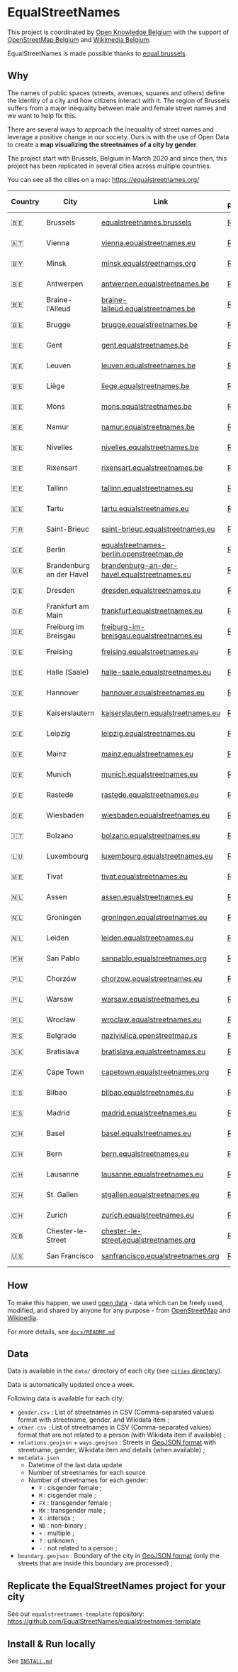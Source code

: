 # EqualStreetNames

This project is coordinated by [Open Knowledge Belgium](https://openknowledge.be/)
with the support of [OpenStreetMap Belgium](https://openstreetmap.be/) and [Wikimedia Belgium](https://wikimedia.be/).

EqualStreetNames is made possible thanks to [equal.brussels](http://equal.brussels/).

## Why

The names of public spaces (streets, avenues, squares and others) define the identity of a city and how citizens interact with it. The region of Brussels suffers from a major inequality between male and female street names and we want to help fix this.

There are several ways to approach the inequality of street names and leverage a positive change in our society. Ours is with the use of Open Data to create a **map visualizing the streetnames of a city by gender**.

The project start with Brussels, Belgium in March 2020 and since then, this project has been replicated in several cities across multiple countries.

You can see all the cities on a map: <https://equalstreetnames.org/>

| Country | City                     | Link                                                                                                  | Data Repository                                                                             | Maintainer                                                     | Deploy                                                                                                                                                                                                                                        |
| ------- | ------------------------ | ----------------------------------------------------------------------------------------------------- | ------------------------------------------------------------------------------------------- | -------------------------------------------------------------- | --------------------------------------------------------------------------------------------------------------------------------------------------------------------------------------------------------------------------------------------- |
| 🇧🇪    | Brussels                 | [equalstreetnames.brussels](https://equalstreetnames.brussels/)                                       | [Repository](https://github.com/EqualStreetNames/equalstreetnames-brussels)                 | [@jbelien](https://github.com/jbelien/)                        | [![Deploy](https://github.com/EqualStreetNames/equalstreetnames-brussels/actions/workflows/deploy.yml/badge.svg)](https://github.com/EqualStreetNames/equalstreetnames-brussels/actions/workflows/deploy.yml)                                 |
| 🇦🇹    | Vienna                   | [vienna.equalstreetnames.eu](https://vienna.equalstreetnames.eu/)                                     | [Repository](https://github.com/EqualStreetNames/equalstreetnames-vienna)                   |                                                                | [![Deploy](https://github.com/EqualStreetNames/equalstreetnames-vienna/actions/workflows/deploy.yml/badge.svg)](https://github.com/EqualStreetNames/equalstreetnames-vienna/actions/workflows/deploy.yml)                                     |
| 🇧🇾    | Minsk                    | [minsk.equalstreetnames.org](https://minsk.equalstreetnames.org/)                                     | [Repository](https://github.com/EqualStreetNames/equalstreetnames-minsk)                    |                                                                | [![Deploy](https://github.com/EqualStreetNames/equalstreetnames-minsk/actions/workflows/deploy.yml/badge.svg)](https://github.com/EqualStreetNames/equalstreetnames-minsk/actions/workflows/deploy.yml)                                       |
| 🇧🇪    | Antwerpen                | [antwerpen.equalstreetnames.be](https://antwerpen.equalstreetnames.be/)                               | [Repository](https://github.com/EqualStreetNames/equalstreetnames-antwerpen)                | [@stijnhuy](https://github.com/stijnhuy/)                      | [![Deploy](https://github.com/EqualStreetNames/equalstreetnames-antwerpen/actions/workflows/deploy.yml/badge.svg)](https://github.com/EqualStreetNames/equalstreetnames-antwerpen/actions/workflows/deploy.yml)                               |
| 🇧🇪    | Braine-l'Alleud          | [braine-lalleud.equalstreetnames.be](https://braine-lalleud.equalstreetnames.be/)                     | [Repository](https://github.com/EqualStreetNames/equalstreetnames-braine-lalleud)           | [@eMerzh](https://github.com/eMerzh/)                          | [![Deploy](https://github.com/EqualStreetNames/equalstreetnames-braine-lalleud/actions/workflows/deploy.yml/badge.svg)](https://github.com/EqualStreetNames/equalstreetnames-braine-lalleud/actions/workflows/deploy.yml)                     |
| 🇧🇪    | Brugge                   | [brugge.equalstreetnames.be](https://brugge.equalstreetnames.be/)                                     | [Repository](https://github.com/EqualStreetNames/equalstreetnames-brugge)                   |                                                                | [![Deploy](https://github.com/EqualStreetNames/equalstreetnames-brugge/actions/workflows/deploy.yml/badge.svg)](https://github.com/EqualStreetNames/equalstreetnames-brugge/actions/workflows/deploy.yml)                                     |
| 🇧🇪    | Gent                     | [gent.equalstreetnames.be](https://gent.equalstreetnames.be/)                                         | [Repository](https://github.com/EqualStreetNames/equalstreetnames-gent)                     |                                                                | [![Deploy](https://github.com/EqualStreetNames/equalstreetnames-gent/actions/workflows/deploy.yml/badge.svg)](https://github.com/EqualStreetNames/equalstreetnames-gent/actions/workflows/deploy.yml)                                         |
| 🇧🇪    | Leuven                   | [leuven.equalstreetnames.be](https://leuven.equalstreetnames.be)                                      | [Repository](https://github.com/EqualStreetNames/equalstreetnames-leuven)                   |                                                                | [![Deploy](https://github.com/EqualStreetNames/equalstreetnames-leuven/actions/workflows/deploy.yml/badge.svg)](https://github.com/EqualStreetNames/equalstreetnames-leuven/actions/workflows/deploy.yml)                                     |
| 🇧🇪    | Liège                    | [liege.equalstreetnames.be](https://liege.equalstreetnames.be/)                                       | [Repository](https://github.com/EqualStreetNames/equalstreetnames-liege)                    |                                                                | [![Deploy](https://github.com/EqualStreetNames/equalstreetnames-liege/actions/workflows/deploy.yml/badge.svg)](https://github.com/EqualStreetNames/equalstreetnames-liege/actions/workflows/deploy.yml)                                       |
| 🇧🇪    | Mons                     | [mons.equalstreetnames.be](https://mons.equalstreetnames.be/)                                         | [Repository](https://github.com/EqualStreetNames/equalstreetnames-mons)                     |                                                                | [![Deploy](https://github.com/EqualStreetNames/equalstreetnames-mons/actions/workflows/deploy.yml/badge.svg)](https://github.com/EqualStreetNames/equalstreetnames-mons/actions/workflows/deploy.yml)                                         |
| 🇧🇪    | Namur                    | [namur.equalstreetnames.be](https://namur.equalstreetnames.be/)                                       | [Repository](https://github.com/EqualStreetNames/equalstreetnames-namur)                    |                                                                | [![Deploy](https://github.com/EqualStreetNames/equalstreetnames-namur/actions/workflows/deploy.yml/badge.svg)](https://github.com/EqualStreetNames/equalstreetnames-namur/actions/workflows/deploy.yml)                                       |
| 🇧🇪    | Nivelles                 | [nivelles.equalstreetnames.be](https://nivelles.equalstreetnames.be/)                                 | [Repository](https://github.com/EqualStreetNames/equalstreetnames-nivelles)                 |                                                                | [![Deploy](https://github.com/EqualStreetNames/equalstreetnames-nivelles/actions/workflows/deploy.yml/badge.svg)](https://github.com/EqualStreetNames/equalstreetnames-nivelles/actions/workflows/deploy.yml)                                 |
| 🇧🇪    | Rixensart                | [rixensart.equalstreetnames.be](https://rixensart.equalstreetnames.be/)                               | [Repository](https://github.com/EqualStreetNames/equalstreetnames-rixensart)                | [@vdarmsta](https://github.com/vdarmsta/)                      | [![Deploy](https://github.com/EqualStreetNames/equalstreetnames-rixensart/actions/workflows/deploy.yml/badge.svg)](https://github.com/EqualStreetNames/equalstreetnames-rixensart/actions/workflows/deploy.yml)                               |
| 🇪🇪    | Tallinn                  | [tallinn.equalstreetnames.eu](https://tallinn.equalstreetnames.eu/)                                   | [Repository](https://github.com/EqualStreetNames/equalstreetnames-tallinn)                  | [@62mkv](https://github.com/62mkv/)                            | [![Deploy](https://github.com/EqualStreetNames/equalstreetnames-tallinn/actions/workflows/deploy.yml/badge.svg)](https://github.com/EqualStreetNames/equalstreetnames-tallinn/actions/workflows/deploy.yml)                                   |
| 🇪🇪    | Tartu                    | [tartu.equalstreetnames.eu](https://tartu.equalstreetnames.eu/)                                       | [Repository](https://github.com/EqualStreetNames/equalstreetnames-tartu)                    | [@62mkv](https://github.com/62mkv/)                            | [![Deploy](https://github.com/EqualStreetNames/equalstreetnames-tartu/actions/workflows/deploy.yml/badge.svg)](https://github.com/EqualStreetNames/equalstreetnames-tartu/actions/workflows/deploy.yml)                                       |
| 🇫🇷    | Saint-Brieuc             | [saint-brieuc.equalstreetnames.eu](https://saint-brieuc.equalstreetnames.eu/)                         | [Repository](https://github.com/EqualStreetNames/equalstreetnames-saint-brieuc)             |                                                                | [![Deploy](https://github.com/EqualStreetNames/equalstreetnames-saint-brieuc/actions/workflows/deploy.yml/badge.svg)](https://github.com/EqualStreetNames/equalstreetnames-saint-brieuc/actions/workflows/deploy.yml)                         |
| 🇩🇪    | Berlin                   | [equalstreetnames-berlin.openstreetmap.de](https://equalstreetnames-berlin.openstreetmap.de/)         | [Repository](https://github.com/EqualStreetNames/equalstreetnames-berlin)                   | [@gislars](https://github.com/gislars/)                        |                                                                                                                                                                                                                                               |
| 🇩🇪    | Brandenburg an der Havel | [brandenburg-an-der-havel.equalstreetnames.eu](https://brandenburg-an-der-havel.equalstreetnames.eu/) | [Repository](https://github.com/EqualStreetNames/equalstreetnames-brandenburg-an-der-havel) | [@Itchiii](https://github.com/Itchiii/)                        | [![Deploy](https://github.com/EqualStreetNames/equalstreetnames-brandenburg-an-der-havel/actions/workflows/deploy.yml/badge.svg)](https://github.com/EqualStreetNames/equalstreetnames-brandenburg-an-der-havel/actions/workflows/deploy.yml) |
| 🇩🇪    | Dresden                  | [dresden.equalstreetnames.eu](https://dresden.equalstreetnames.eu/)                                   | [Repository](https://github.com/EqualStreetNames/equalstreetnames-dresden)                  | [@Itchiii](https://github.com/Itchiii/)                        | [![Deploy](https://github.com/EqualStreetNames/equalstreetnames-dresden/actions/workflows/deploy.yml/badge.svg)](https://github.com/EqualStreetNames/equalstreetnames-dresden/actions/workflows/deploy.yml)                                   |
| 🇩🇪    | Frankfurt am Main        | [frankfurt.equalstreetnames.eu](https://frankfurt.equalstreetnames.eu/)                               | [Repository](https://github.com/EqualStreetNames/equalstreetnames-frankfurt-am-main)        | [@BerenikeRe](https://github.com/BerenikeRe/)                  | [![Deploy](https://github.com/EqualStreetNames/equalstreetnames-frankfurt-am-main/actions/workflows/deploy.yml/badge.svg)](https://github.com/EqualStreetNames/equalstreetnames-frankfurt-am-main/actions/workflows/deploy.yml)               |
| 🇩🇪    | Freiburg im Breisgau     | [freiburg-im-breisgau.equalstreetnames.eu](https://freiburg-im-breisgau.equalstreetnames.eu/)         | [Repository](https://github.com/EqualStreetNames/equalstreetnames-freiburg-im-breisgau)     | [@Sequynth](https://github.com/Sequynth/)                      | [![Deploy](https://github.com/EqualStreetNames/equalstreetnames-freiburg-im-breisgau/actions/workflows/deploy.yml/badge.svg)](https://github.com/EqualStreetNames/equalstreetnames-freiburg-im-breisgau/actions/workflows/deploy.yml)         |
| 🇩🇪    | Freising                 | [freising.equalstreetnames.eu](https://freising.equalstreetnames.eu/)                                 | [Repository](https://github.com/EqualStreetNames/equalstreetnames-freising)                 | [@zorae](https://github.com/zorae/)                            | [![Deploy](https://github.com/EqualStreetNames/equalstreetnames-freising/actions/workflows/deploy.yml/badge.svg)](https://github.com/EqualStreetNames/equalstreetnames-freising/actions/workflows/deploy.yml)                                 |
| 🇩🇪    | Halle (Saale)            | [halle-saale.equalstreetnames.eu](https://halle-saale.equalstreetnames.eu/)                           | [Repository](https://github.com/EqualStreetNames/equalstreetnames-halle-saale)              | [@hjoertel](https://github.com/hjoertel/)                      | [![Deploy](https://github.com/EqualStreetNames/equalstreetnames-halle-saale/actions/workflows/deploy.yml/badge.svg)](https://github.com/EqualStreetNames/equalstreetnames-halle-saale/actions/workflows/deploy.yml)                           |
| 🇩🇪    | Hannover                 | [hannover.equalstreetnames.eu](https://hannover.equalstreetnames.eu/)                                 | [Repository](https://github.com/EqualStreetNames/equalstreetnames-hannover)                 | [@nortix](https://github.com/nortix/)                          | [![Deploy](https://github.com/EqualStreetNames/equalstreetnames-hannover/actions/workflows/deploy.yml/badge.svg)](https://github.com/EqualStreetNames/equalstreetnames-hannover/actions/workflows/deploy.yml)                                 |
| 🇩🇪    | Kaiserslautern           | [kaiserslautern.equalstreetnames.eu](https://kaiserslautern.equalstreetnames.eu/)                     | [Repository](https://github.com/EqualStreetNames/equalstreetnames-kaiserslautern)           | [@BerenikeRe](https://github.com/BerenikeRe/)                  | [![Deploy](https://github.com/EqualStreetNames/equalstreetnames-kaiserslautern/actions/workflows/deploy.yml/badge.svg)](https://github.com/EqualStreetNames/equalstreetnames-kaiserslautern/actions/workflows/deploy.yml)                     |
| 🇩🇪    | Leipzig                  | [leipzig.equalstreetnames.eu](https://leipzig.equalstreetnames.eu/)                                   | [Repository](https://github.com/EqualStreetNames/equalstreetnames-leipzig)                  | [@imlabormitlea-code](https://github.com/imlabormitlea-code/)  | [![Deploy](https://github.com/EqualStreetNames/equalstreetnames-leipzig/actions/workflows/deploy.yml/badge.svg)](https://github.com/EqualStreetNames/equalstreetnames-leipzig/actions/workflows/deploy.yml)                                   |
| 🇩🇪    | Mainz                    | [mainz.equalstreetnames.eu](https://mainz.equalstreetnames.eu/)                                       | [Repository](https://github.com/EqualStreetNames/equalstreetnames-mainz)                    | [@BerenikeRe](https://github.com/BerenikeRe/)                  | [![Deploy](https://github.com/EqualStreetNames/equalstreetnames-mainz/actions/workflows/deploy.yml/badge.svg)](https://github.com/EqualStreetNames/equalstreetnames-mainz/actions/workflows/deploy.yml)                                       |
| 🇩🇪    | Munich                   | [munich.equalstreetnames.eu](https://munich.equalstreetnames.eu/)                                     | [Repository](https://github.com/EqualStreetNames/equalstreetnames-munich)                   | [@ynux](https://github.com/ynux/)                              | [![Deploy](https://github.com/EqualStreetNames/equalstreetnames-munich/actions/workflows/deploy.yml/badge.svg)](https://github.com/EqualStreetNames/equalstreetnames-munich/actions/workflows/deploy.yml)                                     |
| 🇩🇪    | Rastede                  | [rastede.equalstreetnames.eu](https://rastede.equalstreetnames.eu/)                                   | [Repository](https://github.com/EqualStreetNames/equalstreetnames-rastede)                  | [@u6CqmdfBgm](https://github.com/u6CqmdfBgm/)                  | [![Deploy](https://github.com/EqualStreetNames/equalstreetnames-rastede/actions/workflows/deploy.yml/badge.svg)](https://github.com/EqualStreetNames/equalstreetnames-rastede/actions/workflows/deploy.yml)                                   |
| 🇩🇪    | Wiesbaden                | [wiesbaden.equalstreetnames.eu](https://wiesbaden.equalstreetnames.eu/)                               | [Repository](https://github.com/EqualStreetNames/equalstreetnames-wiesbaden)                | [@mattsches](https://github.com/mattsches/)                    | [![Deploy](https://github.com/EqualStreetNames/equalstreetnames-wiesbaden/actions/workflows/deploy.yml/badge.svg)](https://github.com/EqualStreetNames/equalstreetnames-wiesbaden/actions/workflows/deploy.yml)                               |
| 🇮🇹    | Bolzano                  | [bolzano.equalstreetnames.eu](https://bolzano.equalstreetnames.eu/)                                   | [Repository](https://github.com/EqualStreetNames/equalstreetnames-bolzano)                  | [@abonte](https://github.com/abonte/)                          | [![Deploy](https://github.com/EqualStreetNames/equalstreetnames-bolzano/actions/workflows/deploy.yml/badge.svg)](https://github.com/EqualStreetNames/equalstreetnames-bolzano/actions/workflows/deploy.yml)                                   |
| 🇱🇺    | Luxembourg               | [luxembourg.equalstreetnames.eu](https://luxembourg.equalstreetnames.eu/)                             | [Repository](https://github.com/EqualStreetNames/equalstreetnames-luxembourg)               | [@DavidMoraisFerreira](https://github.com/DavidMoraisFerreira) | [![Deploy](https://github.com/EqualStreetNames/equalstreetnames-luxembourg/actions/workflows/deploy.yml/badge.svg)](https://github.com/EqualStreetNames/equalstreetnames-luxembourg/actions/workflows/deploy.yml)                             |
| 🇲🇪    | Tivat                    | [tivat.equalstreetnames.eu](https://tivat.equalstreetnames.eu/)                                       | [Repository](https://github.com/EqualStreetNames/equalstreetnames-tivat)                    | [@62mkv](https://github.com/62mkv)                             | [![Deploy](https://github.com/EqualStreetNames/equalstreetnames-tivat/actions/workflows/deploy.yml/badge.svg)](https://github.com/EqualStreetNames/equalstreetnames-tivat/actions/workflows/deploy.yml)                                       |
| 🇳🇱    | Assen                    | [assen.equalstreetnames.eu](https://assen.equalstreetnames.eu/)                                       | [Repository](https://github.com/EqualStreetNames/equalstreetnames-assen)                    | [@robinlinde](https://github.com/robinlinde/)                  | [![Deploy](https://github.com/EqualStreetNames/equalstreetnames-assen/actions/workflows/deploy.yml/badge.svg)](https://github.com/EqualStreetNames/equalstreetnames-assen/actions/workflows/deploy.yml)                                       |
| 🇳🇱    | Groningen                | [groningen.equalstreetnames.eu](https://groningen.equalstreetnames.eu/)                               | [Repository](https://github.com/EqualStreetNames/equalstreetnames-groningen)                | [@robinlinde](https://github.com/robinlinde/)                  | [![Deploy](https://github.com/EqualStreetNames/equalstreetnames-groningen/actions/workflows/deploy.yml/badge.svg)](https://github.com/EqualStreetNames/equalstreetnames-groningen/actions/workflows/deploy.yml)                               |
| 🇳🇱    | Leiden                   | [leiden.equalstreetnames.eu](https://leiden.equalstreetnames.eu/)                                     | [Repository](https://github.com/EqualStreetNames/equalstreetnames-leiden)                   | [@RMHogervorst](https://github.com/RMHogervorst/)              | [![Deploy](https://github.com/EqualStreetNames/equalstreetnames-leiden/actions/workflows/deploy.yml/badge.svg)](https://github.com/EqualStreetNames/equalstreetnames-leiden/actions/workflows/deploy.yml)                                     |
| 🇵🇭    | San Pablo                | [sanpablo.equalstreetnames.org](https://sanpablo.equalstreetnames.org/)                               | [Repository](https://github.com/EqualStreetNames/equalstreetnames-sanpablo)                 |                                                                | [![Deploy](https://github.com/EqualStreetNames/equalstreetnames-sanpablo/actions/workflows/deploy.yml/badge.svg)](https://github.com/EqualStreetNames/equalstreetnames-sanpablo/actions/workflows/deploy.yml)                                 |
| 🇵🇱    | Chorzów                  | [chorzow.equalstreetnames.eu](https://chorzow.equalstreetnames.eu/)                                   | [Repository](https://github.com/EqualStreetNames/equalstreetnames-chorzow)                  | [@ArturLange](https://github.com/ArturLange)                   | [![Deploy](https://github.com/EqualStreetNames/equalstreetnames-chorzow/actions/workflows/deploy.yml/badge.svg)](https://github.com/EqualStreetNames/equalstreetnames-chorzow/actions/workflows/deploy.yml)                                   |
| 🇵🇱    | Warsaw                   | [warsaw.equalstreetnames.eu](https://warsaw.equalstreetnames.eu/)                                     | [Repository](https://github.com/EqualStreetNames/equalstreetnames-warsaw)                   | [@starsep](https://github.com/starsep)                         | [![Deploy](https://github.com/EqualStreetNames/equalstreetnames-warsaw/actions/workflows/deploy.yml/badge.svg)](https://github.com/EqualStreetNames/equalstreetnames-warsaw/actions/workflows/deploy.yml)                                     |
| 🇵🇱    | Wrocław                  | [wroclaw.equalstreetnames.eu](https://wroclaw.equalstreetnames.eu/)                                   | [Repository](https://github.com/EqualStreetNames/equalstreetnames-wroclaw)                  | [@ArturLange](https://github.com/ArturLange)                   | [![Deploy](https://github.com/EqualStreetNames/equalstreetnames-wroclaw/actions/workflows/deploy.yml/badge.svg)](https://github.com/EqualStreetNames/equalstreetnames-wroclaw/actions/workflows/deploy.yml)                                   |
| 🇷🇸    | Belgrade                 | [naziviulica.openstreetmap.rs](https://naziviulica.openstreetmap.rs/)                                 | [Repository](https://github.com/EqualStreetNames/equalstreetnames-belgrade)                 | [@stalker314314](https://github.com/stalker314314/)            |                                                                                                                                                                                                                                               |
| 🇸🇰    | Bratislava               | [bratislava.equalstreetnames.eu](https://bratislava.equalstreetnames.eu/)                             | [Repository](https://github.com/EqualStreetNames/equalstreetnames-bratislava)               | [@MichalPP](https://github.com/MichalPP/)                      | [![Deploy](https://github.com/EqualStreetNames/equalstreetnames-bratislava/actions/workflows/deploy.yml/badge.svg)](https://github.com/EqualStreetNames/equalstreetnames-bratislava/actions/workflows/deploy.yml)                             |
| 🇿🇦    | Cape Town                | [capetown.equalstreetnames.org](https://capetown.equalstreetnames.org/)                               | [Repository](https://github.com/EqualStreetNames/equalstreetnames-capetown)                 | [@Rodeobe](https://github.com/Rodeobe/)                        | [![Deploy](https://github.com/EqualStreetNames/equalstreetnames-capetown/actions/workflows/deploy.yml/badge.svg)](https://github.com/EqualStreetNames/equalstreetnames-capetown/actions/workflows/deploy.yml)                                 |
| 🇪🇸    | Bilbao                   | [bilbao.equalstreetnames.eu](https://bilbao.equalstreetnames.eu/)                                     | [Repository](https://github.com/EqualStreetNames/equalstreetnames-bilbao)                   | [@Theklan](https://github.com/Theklan/)                        | [![Deploy](https://github.com/EqualStreetNames/equalstreetnames-bilbao/actions/workflows/deploy.yml/badge.svg)](https://github.com/EqualStreetNames/equalstreetnames-bilbao/actions/workflows/deploy.yml)                                     |
| 🇪🇸    | Madrid                   | [madrid.equalstreetnames.eu](https://madrid.equalstreetnames.eu/)                                     | [Repository](https://github.com/EqualStreetNames/equalstreetnames-madrid)                   |                                                                | [![Deploy](https://github.com/EqualStreetNames/equalstreetnames-madrid/actions/workflows/deploy.yml/badge.svg)](https://github.com/EqualStreetNames/equalstreetnames-madrid/actions/workflows/deploy.yml)                                     |
| 🇨🇭    | Basel                    | [basel.equalstreetnames.eu](https://basel.equalstreetnames.eu/)                                       | [Repository](https://github.com/EqualStreetNames/equalstreetnames-basel)                    | [@CaptainInler](https://github.com/CaptainInler/)              | [![Deploy](https://github.com/EqualStreetNames/equalstreetnames-basel/actions/workflows/deploy.yml/badge.svg)](https://github.com/EqualStreetNames/equalstreetnames-basel/actions/workflows/deploy.yml)                                       |
| 🇨🇭    | Bern                     | [bern.equalstreetnames.eu](https://bern.equalstreetnames.eu/)                                         | [Repository](https://github.com/EqualStreetNames/equalstreetnames-bern)                     | [@habi](https://github.com/habi/)                              | [![Deploy](https://github.com/EqualStreetNames/equalstreetnames-bern/actions/workflows/deploy.yml/badge.svg)](https://github.com/EqualStreetNames/equalstreetnames-bern/actions/workflows/deploy.yml)                                         |
| 🇨🇭    | Lausanne                 | [lausanne.equalstreetnames.eu](https://lausanne.equalstreetnames.eu/)                                 | [Repository](https://github.com/EqualStreetNames/equalstreetnames-lausanne)                 | [@eginhard](https://github.com/eginhard/)                      | [![Deploy](https://github.com/EqualStreetNames/equalstreetnames-lausanne/actions/workflows/deploy.yml/badge.svg)](https://github.com/EqualStreetNames/equalstreetnames-lausanne/actions/workflows/deploy.yml)                                 |
| 🇨🇭    | St. Gallen               | [stgallen.equalstreetnames.eu](https://stgallen.equalstreetnames.eu/)                                 | [Repository](https://github.com/EqualStreetNames/equalstreetnames-stgallen)                 | [@1-Byte](https://github.com/1-Byte/)                          | [![Deploy](https://github.com/EqualStreetNames/equalstreetnames-stgallen/actions/workflows/deploy.yml/badge.svg)](https://github.com/EqualStreetNames/equalstreetnames-stgallen/actions/workflows/deploy.yml)                                 |
| 🇨🇭    | Zurich                   | [zurich.equalstreetnames.eu](https://zurich.equalstreetnames.eu/)                                     | [Repository](https://github.com/EqualStreetNames/equalstreetnames-zurich)                   | [@CaptainInler](https://github.com/CaptainInler/)              | [![Deploy](https://github.com/EqualStreetNames/equalstreetnames-zurich/actions/workflows/deploy.yml/badge.svg)](https://github.com/EqualStreetNames/equalstreetnames-zurich/actions/workflows/deploy.yml)                                     |
| 🇬🇧    | Chester-le-Street        | [chester-le-street.equalstreetnames.org](https://chester-le-street.equalstreetnames.org/)             | [Repository](https://github.com/EqualStreetNames/equalstreetnames-chester-le-street)        |                                                                | [![Deploy](https://github.com/EqualStreetNames/equalstreetnames-chester-le-street/actions/workflows/deploy.yml/badge.svg)](https://github.com/EqualStreetNames/equalstreetnames-chester-le-street/actions/workflows/deploy.yml)               |
| 🇺🇸    | San Francisco            | [sanfrancisco.equalstreetnames.org](https://sanfrancisco.equalstreetnames.org/)                       | [Repository](https://github.com/EqualStreetNames/equalstreetnames-sanfrancisco)             |                                                                | [![Deploy](https://github.com/EqualStreetNames/equalstreetnames-sanfrancisco/actions/workflows/deploy.yml/badge.svg)](https://github.com/EqualStreetNames/equalstreetnames-sanfrancisco/actions/workflows/deploy.yml)                         |

## How

To make this happen, we used [open data](http://opendefinition.org/) - data which can be freely used, modified, and shared by anyone for any purpose - from [OpenStreetMap](https://openstreetmap.org/) and [Wikipedia](https://www.wikipedia.org/).

For more details, see [`docs/README.md`](./docs/README.md)

## Data

Data is available in the `data/` directory of each city (see [`cities` directory](https://github.com/EqualStreetNames/equalstreetnames/tree/master/cities)).

Data is automatically updated once a week.

Following data is available for each city:

- `gender.csv` : List of streetnames in CSV (Comma-separated values) format with streetname, gender, and Wikidata item ;
- `other.csv` : List of streetnames in CSV (Comma-separated values) format that are not related to a person (with Wikidata item if available) ;
- `relations.geojson` + `ways.geojson` : Streets in [GeoJSON format](https://geojson.org/) with streetname, gender, Wikidata item and details (when available) ;
- `metadata.json`
  - Datetime of the last data update
  - Number of streetnames for each source
  - Number of streetnames for each gender:
    - `F` : cisgender female ;
    - `M` : cisgender male ;
    - `FX` : transgender female ;
    - `MX` : transgender male ;
    - `X` : intersex ;
    - `NB` : non-binary ;
    - `+` : multiple ;
    - `?` : unknown ;
    - `-` : not related to a person ;
- `boundary.geojson` : Boundary of the city in [GeoJSON format](https://geojson.org/) (only the streets that are inside this boundary are processed) ;

## Replicate the EqualStreetNames project for your city

See our `equalstreetnames-template` repository: <https://github.com/EqualStreetNames/equalstreetnames-template>

## Install & Run locally

See [`INSTALL.md`](./INSTALL.md)
